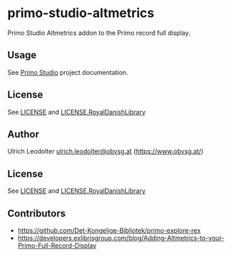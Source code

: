 # primo-studio-altmetrics

Primo Studio Altmetrics addon to the Primo record full display.

## Usage

See [Primo Studio](https://github.com/ExLibrisGroup/Primo-Studio) project documentation.

## License

See [LICENSE](LICENSE) and [LICENSE.RoyalDanishLibrary](LICENSE.RoyalDanishLibrary)


## Author

Ulrich Leodolter <ulrich.leodolter@obvsg.at> (https://www.obvsg.at/)

## License

See [LICENSE](LICENSE) and [LICENSE.RoyalDanishLibrary](LICENSE.RoyalDanishLibrary)

## Contributors

- https://github.com/Det-Kongelige-Bibliotek/primo-explore-rex
- https://developers.exlibrisgroup.com/blog/Adding-Altmetrics-to-your-Primo-Full-Record-Display
